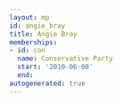 ```yaml
---
layout: mp
id: angie_bray
title: Angie Bray
memberships:
- id: con
  name: Conservative Party
  start: '2010-06-08'
  end: 
autogenerated: true
---
```

